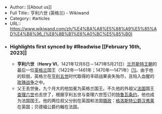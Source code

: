 - Author:: [[About us]]
- Full Title:: 亨利六世 (英格兰) - Wikiwand
- Category:: #articles
- URL:: https://www.wikiwand.com/zh/%E4%BA%A8%E5%88%A9%E5%85%AD%E4%B8%96_(%E8%8B%B1%E6%A0%BC%E5%85%B0)
- ### Highlights first synced by #Readwise [[February 16th, 2023]]
    - **亨利六世**（**Henry VI**，1421年12月6日－1471年5月21日）[兰开斯特王朝](/zh/兰开斯特王朝 "兰开斯特王朝")的最后一位[英格兰](/zh/英格兰 "英格兰")国王（1422年—1461年；1470年—1471年）[[1]](#cite_note-1)。由于他的软弱，英格兰在[亨利五世](/zh/亨利五世_(英格兰) "亨利五世 (英格兰)")时代取得的丰硕战果丧失殆尽，且陷入血腥的[玫瑰战争](/zh/玫瑰战争 "玫瑰战争")之中。
    - 父王去世後，九个月大的他加冕为英格兰国王。不久他的外祖父[法国](/zh/法国 "法国")国王[查理六世](/zh/查理六世_(法兰西) "查理六世 (法兰西)")也去世了，根据亨利五世与查理六世签订的[特鲁瓦条约](/zh/特鲁瓦条约 "特鲁瓦条约")，他也成为法国国王。他的两位叔父分别在英国和法国[摄政](/zh/摄政 "摄政")：[格洛斯特公爵](/zh/格洛斯特公爵 "格洛斯特公爵")[汉弗莱](/zh/汉弗莱_(格洛斯特公爵) "汉弗莱 (格洛斯特公爵)")在英国；贝德福公爵约翰在法国。
